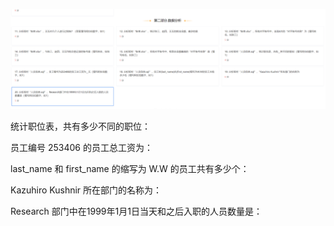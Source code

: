 ![2.数据分析题目](img/SQL数据分析题目.assets/2.数据分析题目.png)

统计职位表，共有多少不同的职位：



员工编号 253406 的员工总工资为：



last_name 和 first_name 的缩写为 W.W 的员工共有多少个：



Kazuhiro Kushnir 所在部门的名称为：



Research 部门中在1999年1月1日当天和之后入职的人员数量是：